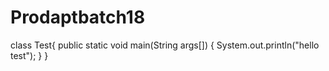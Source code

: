 # Prodaptbatch18
class Test{
public static void main(String args[])
{
System.out.println("hello test");
}
}
